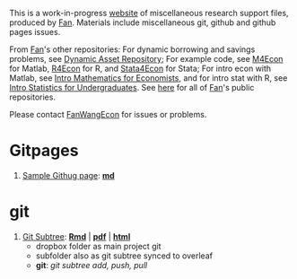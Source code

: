 This is a work-in-progress [website](https://fanwangecon.github.io/Tex4Econ/nontex) of miscellaneous research support files, produced by [Fan](https://fanwangecon.github.io/). Materials include miscellaneous git,  github and github pages issues.

From [Fan](https://fanwangecon.github.io/)'s other repositories: For dynamic borrowing and savings problems, see [Dynamic Asset Repository](https://fanwangecon.github.io/CodeDynaAsset/); For example code, see [M4Econ](https://fanwangecon.github.io/M4Econ/) for Matlab, [R4Econ](https://fanwangecon.github.io/R4Econ/) for R, and [Stata4Econ](https://fanwangecon.github.io/Stata4Econ/) for Stata; For intro econ with Matlab, see [Intro Mathematics for Economists](https://fanwangecon.github.io/Math4Econ/), and for intro stat with R, see [Intro Statistics for Undergraduates](https://fanwangecon.github.io/Stat4Econ/). See [here](https://github.com/FanWangEcon) for all of [Fan](https://fanwangecon.github.io/)'s public repositories.

Please contact [FanWangEcon](https://fanwangecon.github.io/) for issues or problems.

# Gitpages

1. [Sample Githug page](https://fanwangecon.github.io/Tex4Econ/nontex/githubpages/sample/): [**md**](https://fanwangecon.github.io/Tex4Econ/nontex/githubpages/sample/samplepage.md)


# git

1. [Git Subtree](https://fanwangecon.github.io/Tex4Econ/nontex/git/g_subtree/fs_subtree.html): [**Rmd**](https://fanwangecon.github.io/Tex4Econ/nontex/git/g_subtree/fs_subtree.Rmd) \| [**pdf**](https://fanwangecon.github.io/Tex4Econ/nontex/git/g_subtree/fs_subtree.pdf) \| [**html**](https://fanwangecon.github.io/Tex4Econ/nontex/git/g_subtree/fs_subtree.html)
    - dropbox folder as main project git
    - subfolder also as git subtree synced to overleaf
    - **git**: *git subtree add, push, pull*
